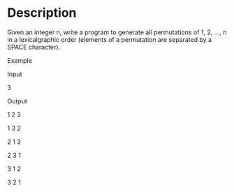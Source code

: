 # Description

Given an integer n, write a program to generate all permutations of 1, 2, ..., n in a lexicalgraphic order (elements of a permutation are separated by a SPACE character).

Example

Input 

3

Output

1 2 3 

1 3 2 

2 1 3 

2 3 1 

3 1 2 

3 2 1 